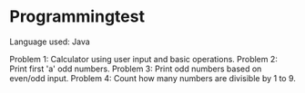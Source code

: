 # Programmingtest



Language used: Java


Problem 1: Calculator using user input and basic operations.
Problem 2: Print first 'a' odd numbers.
Problem 3: Print odd numbers based on even/odd input.
Problem 4: Count how many numbers are divisible by 1 to 9.
